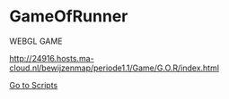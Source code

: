 # GameOfRunner

WEBGL GAME    

http://24916.hosts.ma-cloud.nl/bewijzenmap/periode1.1/Game/G.O.R/index.html

[Go to Scripts](/Game%20Of%20Runner/Assets/SCript)
